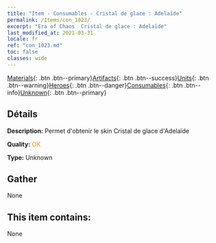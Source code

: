 ```yaml
---
title: "Item - Consumables - Cristal de glace : Adelaïde"
permalink: /Items/con_1023/
excerpt: "Era of Chaos  Cristal de glace : Adelaïde"
last_modified_at: 2021-03-31
locale: fr
ref: "con_1023.md"
toc: false
classes: wide
---
```

 [Materials](/fr/Items/){: .btn .btn--primary}[Artifacts](/fr/Items/Artifacts/){: .btn .btn--success}[Units](/fr/Items/Units/){: .btn .btn--warning}[Heroes](/fr/Items/Heroes/){: .btn .btn--danger}[Consumables](/fr/Items/Consumables/){: .btn .btn--info}[Unknown](/fr/Items/Unknown/){: .btn .btn--primary}

## Détails
 **Description:** Permet d'obtenir le skin Cristal de glace d'Adelaïde

 **Quality:** <span style="color: #FF8C00">OK</span>

 **Type:** Unknown

## Gather

  None

## This item contains:

  None

